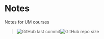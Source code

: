 # Notes
Notes  for UM courses 

>  ![GitHub last commit](https://img.shields.io/github/last-commit/sirmegamu/Notes?logo=github)![GitHub repo size](https://img.shields.io/github/repo-size/sirmegamu/notes)

